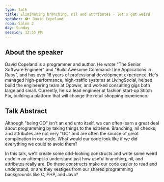 ```yaml
---
type: talk
title: Eliminating branching, nil and attributes - let's get weird
speaker: ❺➠ David Copeland
room: Salon 2
day: Sunday
session: 12:55 PM
---
```


## About the speaker

David Copeland is a programmer and author. He wrote "The Senior Software Engineer" and "Build Awesome Command-Line Applications in Ruby", and has over 16 years of professional development experience. He's managed high-performance, high-traffic systems at LivingSocial, helped build the engineering team at Opower, and worked consulting gigs both large and small. Currently, he's a lead engineer at fashion start-up Stitch Fix, building a platform that will change the retail shopping experience.

## Talk Abstract

Although "being OO" isn't an end unto itself, we can often learn a great deal about programming by taking things to the extreme. Branching, nil checks, and attributes are not very "OO" and are often the source of great complication in our code. What would our code look like if we did everything we could to avoid them?

In this talk, we'll create some odd-looking constructs and write some weird code in an attempt to understand just how useful branching, nil, and attributes really are. Do these constructs make our code easier to read and understand, or are they vestiges from our shared programming backgrounds like C, PHP, and Java?
